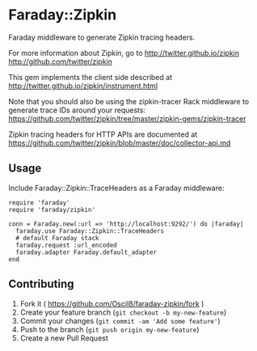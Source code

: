 # Faraday::Zipkin

Faraday middleware to generate Zipkin tracing headers.

For more information about Zipkin, go to
http://twitter.github.io/zipkin
http://github.com/twitter/zipkin

This gem implements the client side described at
http://twitter.github.io/zipkin/instrument.html

Note that you should also be using the zipkin-tracer Rack middleware
to generate trace IDs around your requests:
https://github.com/twitter/zipkin/tree/master/zipkin-gems/zipkin-tracer

Zipkin tracing headers for HTTP APIs are documented at
https://github.com/twitter/zipkin/blob/master/doc/collector-api.md

## Usage

Include Faraday::Zipkin::TraceHeaders as a Faraday middleware:

    require 'faraday'
    require 'faraday/zipkin'
    
    conn = Faraday.new(:url => 'http://localhost:9292/') do |faraday|
      faraday.use Faraday::Zipkin::TraceHeaders
      # default Faraday stack
      faraday.request :url_encoded
      faraday.adapter Faraday.default_adapter
    end
 
## Contributing

1. Fork it ( https://github.com/Oscil8/faraday-zipkin/fork )
2. Create your feature branch (`git checkout -b my-new-feature`)
3. Commit your changes (`git commit -am 'Add some feature'`)
4. Push to the branch (`git push origin my-new-feature`)
5. Create a new Pull Request
